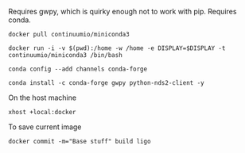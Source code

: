 Requires gwpy, which is quirky enough not to work with pip. Requires conda.

`docker pull continuumio/miniconda3`

`docker run -i -v $(pwd):/home -w /home -e DISPLAY=$DISPLAY -t continuumio/miniconda3 /bin/bash`

`conda config --add channels conda-forge`

`conda install -c conda-forge gwpy python-nds2-client -y`

On the host machine

`xhost +local:docker`

To save current image

`docker commit -m="Base stuff" build ligo`